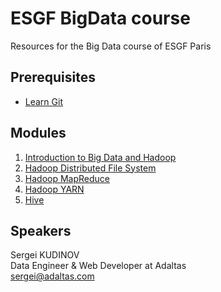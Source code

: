 # ESGF BigData course

Resources for the Big Data course of ESGF Paris

## Prerequisites

- [Learn Git](modules/00.scm/index.md)

## Modules

1. [Introduction to Big Data and Hadoop](modules/01.hadoop-intro/index.md)
2. [Hadoop Distributed File System](modules/02.hdfs/index.md)
3. [Hadoop MapReduce](modules/03.mapreduce/index.md)
4. [Hadoop YARN](modules/04.yarn/index.md)
5. [Hive](modules/05.hive/index.md)

## Speakers

Sergei KUDINOV   
Data Engineer & Web Developer at Adaltas   
sergei@adaltas.com
